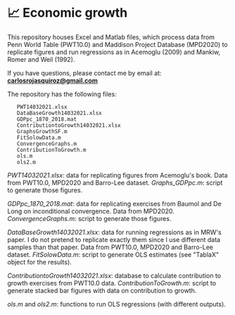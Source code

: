 # 📈 Economic growth
This repository houses Excel and Matlab files, which process data from Penn World Table (PWT10.0) and Maddison Project Database (MPD2020) to replicate figures and run regressions as in Acemoglu (2009) and Mankiw, Romer and Weil (1992).

If you have questions, please contact me by email at:
**carlosrojasquiroz@gmail.com**

The repository has the following files:

       PWT14032021.xlsx
       DataBaseGrowth14032021.xlsx
       GDPpc_1870_2018.mat
       ContributiontoGrowth14032021.xlsx
       GraphsGrowthSF.m
       FitSolowData.m
       ConvergenceGraphs.m
       ContributionToGrowth.m
       ols.m
       ols2.m

*PWT14032021.xlsx*: data for replicating figures from Acemoglu's book. Data from PWT10.0, MPD2020 and Barro-Lee dataset. 
*Graphs_GDPpc.m*: script to generate those figures. 

*GDPpc_1870_2018.mat*: data for replicating exercises from Baumol and De Long on inconditional convergence. Data from MPD2020.
*ConvergenceGraphs.m*: script to generate those figures.

*DataBaseGrowth14032021.xlsx*: data for running regressions as in MRW's paper. I do not pretend to replicate exactly them since I use different data samples than that paper. Data from PWT10.0, MPD2020 and Barro-Lee dataset. 
*FitSolowData.m*: script to generate OLS estimates (see "TablaX" object for the results).

*ContributiontoGrowth14032021.xlsx*: database to calculate contribution to growth exercises from PWT10.0 data.
*ContributionToGrowth.m*: script to generate stacked bar figures with data on contribution to growth.  

*ols.m* and *ols2.m*: functions to run OLS regressions (with different outputs). 
